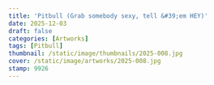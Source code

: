 ```yaml
---
title: 'Pitbull (Grab somebody sexy, tell &#39;em HEY)'
date: 2025-12-03
draft: false
categories: [Artworks]
tags: [Pitbull]
thumbnail: /static/image/thumbnails/2025-008.jpg
cover: /static/image/artworks/2025-008.jpg
stamp: 9926
---
```

